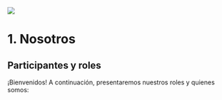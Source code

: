 ![](https://github.com/Kato7w7/Fundamento-Grupo_5//blob/main/Carpeta_del_proyecto/Imagenes/1.Somos/Presentación.jpg)

<h1>1. Nosotros</h1>
<h2>Participantes y roles</h2>
<p>¡Bienvenidos! A continuación, presentaremos nuestros roles y quienes somos:</p>
